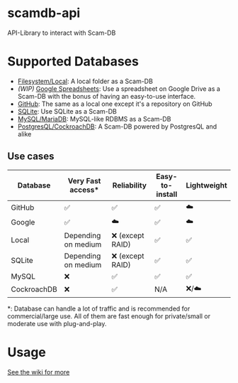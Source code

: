 # scamdb-api
API-Library to interact with Scam-DB

# Supported Databases
* [Filesystem/Local](https://github.com/Peri-Loves-Violence/scamdb-api/wiki/Local): A local folder as a Scam-DB
* *(WIP)* [Google Spreadsheets](https://github.com/Peri-Loves-Violence/scamdb-api/wiki/Google): Use a spreadsheet on Google Drive as a Scam-DB with the bonus of having an easy-to-use interface.
* [GitHub](https://github.com/Peri-Loves-Violence/scamdb-api/wiki/GitHub): The same as a local one except it's a repository on GitHub
* [SQLite](https://github.com/Peri-Loves-Violence/scamdb-api/wiki/SQLite): Use SQLite as a Scam-DB 
* [MySQL/MariaDB](https://github.com/Peri-Loves-Violence/scamdb-api/wiki/MySQL): MySQL-like RDBMS as a Scam-DB
* [PostgresQL/CockroachDB](https://github.com/Peri-Loves-Violence/scamdb-api/wiki/PostgresQL): A Scam-DB powered by PostgresQL and alike

## Use cases
| Database    | Very Fast access*   | Reliability        | Easy-to-install    | Lightweight        |
| ----------- | ------------------- | ------------------ | ------------------ | ------------------ |
| GitHub      | :white_check_mark:  | :white_check_mark: | :white_check_mark: | :cloud:            |
| Google      | :white_check_mark:  | :cloud:            | :white_check_mark: | :cloud:            |
| Local       | Depending on medium | :x: (except RAID)  | :white_check_mark: | :white_check_mark: |
| SQLite      | Depending on medium | :x: (except RAID)  | :white_check_mark: | :white_check_mark: |
| MySQL       | :x:                 | :white_check_mark: | :white_check_mark: | :white_check_mark: |
| CockroachDB | :x:                 | :white_check_mark: | N/A                | :x:/:cloud:        |

*: Database can handle a lot of traffic and is recommended for commercial/large use.
All of them are fast enough for private/small or moderate use with plug-and-play.

# Usage
[See the wiki for more](https://github.com/Peri-Loves-Violence/scamdb-api/wiki/Home)
